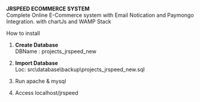 **JRSPEED ECOMMERCE SYSTEM**<br>
Complete Online E-Commerce system with Email Notication and Paymongo Integration.
with chartJs and WAMP Stack
<br>

How to install
1) **Create Database** <br>
DBName : projects_jrspeed_new

2) **Import Database** <br>
  Loc: src\database\backup\projects_jrspeed_new.sql<br>
  
3) Run apache & mysql

4) Access localhost/jrspeed

